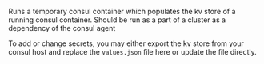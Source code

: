 Runs a temporary consul container which populates the kv store of a running
consul container. Should be run as a part of a cluster as a dependency of
the consul agent

To add or change secrets, you may either export the kv store from your consul
host and replace the `values.json` file here or update the file directly.
